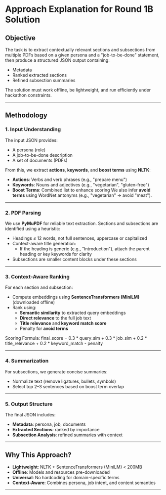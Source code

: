 # Approach Explanation for Round 1B Solution

## **Objective**
The task is to extract contextually relevant sections and subsections from multiple PDFs based on a given persona and a "job-to-be-done" statement, then produce a structured JSON output containing:
- Metadata
- Ranked extracted sections
- Refined subsection summaries

The solution must work offline, be lightweight, and run efficiently under hackathon constraints.

---

## **Methodology**

### **1. Input Understanding**
The input JSON provides:
- A persona (role)
- A job-to-be-done description
- A set of documents (PDFs)

From this, we extract **actions**, **keywords**, and **boost terms** using **NLTK**:
- **Actions**: Verbs and verb phrases (e.g., "prepare menu")
- **Keywords**: Nouns and adjectives (e.g., "vegetarian", "gluten-free")
- **Boost Terms**: Combined list to enhance scoring
We also infer **avoid terms** using WordNet antonyms (e.g., "vegetarian" → avoid "meat").

---

### **2. PDF Parsing**
We use **PyMuPDF** for reliable text extraction. Sections and subsections are identified using a heuristic:
- Headings ≤ 12 words, not full sentences, uppercase or capitalized
- Context-aware title generation:
  - If the heading is generic (e.g., "Introduction"), attach the parent heading or key keywords for clarity
- Subsections are smaller content blocks under these sections

---

### **3. Context-Aware Ranking**
For each section and subsection:
- Compute embeddings using **SentenceTransformers (MiniLM)** (downloaded offline)
- Rank using:
  - **Semantic similarity** to extracted query embeddings
  - **Direct relevance** to the full job text
  - **Title relevance** and **keyword match score**
  - Penalty for **avoid terms**

Scoring Formula:
final_score = 0.3 * query_sim + 0.3 * job_sim + 0.2 * title_relevance + 0.2 * keyword_match - penalty


---

### **4. Summarization**
For subsections, we generate concise summaries:
- Normalize text (remove ligatures, bullets, symbols)
- Select top 2–3 sentences based on boost term overlap

---

### **5. Output Structure**
The final JSON includes:
- **Metadata**: persona, job, documents
- **Extracted Sections**: ranked by importance
- **Subsection Analysis**: refined summaries with context

---

## **Why This Approach?**
- **Lightweight**: NLTK + SentenceTransformers (MiniLM) < 200MB
- **Offline**: Models and resources pre-downloaded
- **Universal**: No hardcoding for domain-specific terms
- **Context-Aware**: Combines persona, job intent, and content semantics

---
